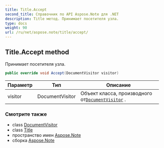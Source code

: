 ```yaml
---
title: Title.Accept
second_title: Справочник по API Aspose.Note для .NET
description: Title метод. Принимает посетителя узла.
type: docs
weight: 90
url: /ru/net/aspose.note/title/accept/
---
```

## Title.Accept method

Принимает посетителя узла.

```csharp
public override void Accept(DocumentVisitor visitor)
```

| Параметр | Тип | Описание |
| --- | --- | --- |
| visitor | DocumentVisitor | Объект класса, производного от[`DocumentVisitor`](../../documentvisitor/) . |

### Смотрите также

* class [DocumentVisitor](../../documentvisitor/)
* class [Title](../)
* пространство имен [Aspose.Note](../../title/)
* сборка [Aspose.Note](../../../)


